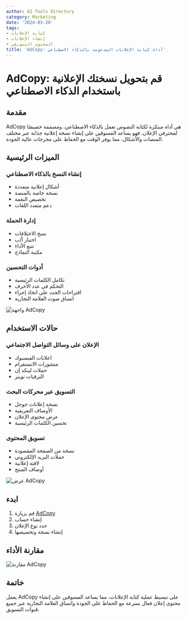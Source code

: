 ```yaml
---
author: AI Tools Directory
category: Marketing
date: '2024-03-20'
tags:
- كتابة الإعلانات
- إنشاء الإعلانات
- المحتوى التسويقي
title: 'AdCopy: أداة كتابة الإعلانات المدعومة بالذكاء الاصطناعي'
---
```


# AdCopy: قم بتحويل نسختك الإعلانية باستخدام الذكاء الاصطناعي

## مقدمة

AdCopy هي أداة مبتكرة لكتابة النصوص تعمل بالذكاء الاصطناعي، ومصممة خصيصًا لمحترفي الإعلان. فهو يساعد المسوقين على إنشاء نسخة إعلانية جذابة عبر مختلف المنصات والأشكال، مما يوفر الوقت مع الحفاظ على مخرجات عالية الجودة.

## الميزات الرئيسية

### إنشاء النسخ بالذكاء الاصطناعي
- أشكال إعلانية متعددة
- نسخة خاصة بالمنصة
- تخصيص النغمة
- دعم متعدد اللغات

### إدارة الحملة
- نسخ الاختلافات
- اختبار أ/ب
- تتبع الأداء
- مكتبة النماذج

### أدوات التحسين
- تكامل الكلمات الرئيسية
- التحكم في عدد الأحرف
- اقتراحات الحث على اتخاذ إجراء
- اتساق صوت العلامة التجارية

![واجهة AdCopy](/imgs/adcopy/interface.jpg)

## حالات الاستخدام

### الإعلان على وسائل التواصل الاجتماعي
- اعلانات الفيسبوك
- منشورات الانستقرام
- حملات لينكد إن
- الترقيات تويتر

### التسويق عبر محركات البحث
- نسخة إعلانات جوجل
- الأوصاف التعريفية
- عرض محتوى الإعلان
- تحسين الكلمات الرئيسية

### تسويق المحتوى
- نسخة من الصفحة المقصودة
- حملات البريد الإلكتروني
- لافتة إعلانية
- أوصاف المنتج

![عرض AdCopy](/imgs/adcopy/demo.jpg)

## ابدء

1. قم بزيارة [AdCopy](https://adcopy.ai)
2. إنشاء حساب
3. حدد نوع الإعلان
4. إنشاء نسخة وتخصيصها

## مقارنة الأداء

![مقارنة AdCopy](/imgs/adcopy/comparison.jpg)

## خاتمة

يعمل AdCopy على تبسيط عملية كتابة الإعلانات، مما يساعد المسوقين على إنشاء محتوى إعلان فعال بسرعة مع الحفاظ على الجودة واتساق العلامة التجارية عبر جميع قنوات التسويق.